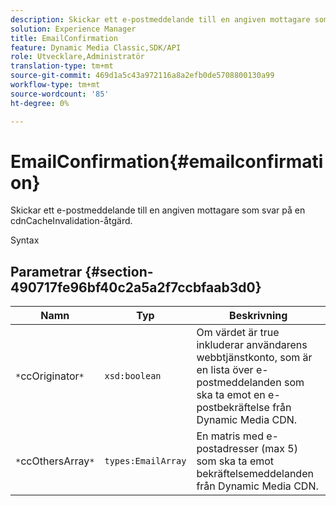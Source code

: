 ```yaml
---
description: Skickar ett e-postmeddelande till en angiven mottagare som svar på en cdnCacheInvalidation-åtgärd.
solution: Experience Manager
title: EmailConfirmation
feature: Dynamic Media Classic,SDK/API
role: Utvecklare,Administratör
translation-type: tm+mt
source-git-commit: 469d1a5c43a972116a8a2efb0de5708800130a99
workflow-type: tm+mt
source-wordcount: '85'
ht-degree: 0%

---
```



# EmailConfirmation{#emailconfirmation}

Skickar ett e-postmeddelande till en angiven mottagare som svar på en cdnCacheInvalidation-åtgärd.

Syntax

## Parametrar {#section-490717fe96bf40c2a5a2f7ccbfaab3d0}

| Namn | Typ | Beskrivning |
|---|---|---|
| `*`ccOriginator`*` | `xsd:boolean` | Om värdet är true inkluderar användarens webbtjänstkonto, som är en lista över e-postmeddelanden som ska ta emot en e-postbekräftelse från Dynamic Media CDN. |
| `*`ccOthersArray`*` | `types:EmailArray` | En matris med e-postadresser (max 5) som ska ta emot bekräftelsemeddelanden från Dynamic Media CDN. |

